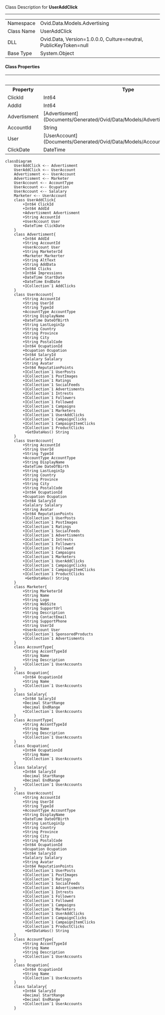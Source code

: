 
Class Description for <strong>UserAddClick</strong><hr/>
<table>
<tr><td> Namespace </td><td> Ovid.Data.Models.Advertising </td></tr>
<tr><td> Class Name </td><td> UserAddClick </td></tr>
<tr><td> DLL </td><td> Ovid.Data, Version=1.0.0.0, Culture=neutral, PublicKeyToken=null </td></tr>
<tr><td> Base Type </td><td> System.Object </td></tr>
<table>

<h4>Class Properties</h4>
<hr/>
<table style="width:100%;">
<tr>
<th>Property</th>
<th>Type</th>
<th style="width:40%">Summary</th>
</tr>
<tr>
<td>ClickId</td>
<td>Int64</td>
<td>Record ID</td>
</tr>
<tr>
<td>AddId</td>
<td>Int64</td>
<td>Advertisement</td>
</tr>
<tr>
<td>Advertisment</td>
<td>[Advertisment](Documents/Generated/Ovid/Data/Models/Advertising/Advertisment.md)</td>
<td>Add Nav</td>
</tr>
<tr>
<td>AccountId</td>
<td>String</td>
<td>User account</td>
</tr>
<tr>
<td>User</td>
<td>[UserAccount](Documents/Generated/Ovid/Data/Models/Accounts/UserAccount.md)</td>
<td>User Account Nav</td>
</tr>
<tr>
<td>ClickDate</td>
<td>DateTime</td>
<td>Clicked Date</td>
</tr>
</table>


```mermaid
classDiagram
	UserAddClick <-- Advertisment
	UserAddClick <-- UserAccount
	Advertisment <-- UserAccount
	Advertisment <-- Marketer
	UserAccount <-- AccountType
	UserAccount <-- Ocupation
	UserAccount <-- Salalary
	Marketer <-- UserAccount
	class UserAddClick{
		+Int64 ClickId
		+Int64 AddId
		+Advertisment Advertisment
		+String AccountId
		+UserAccount User
		+DateTime ClickDate
	}
	class Advertisment{
		+Int64 AddId
		+String AccountId
		+UserAccount User
		+String MarketerId
		+Marketer Markerter
		+String AltText
		+String AddData
		+Int64 Clicks
		+Int64 Impressions
		+DateTime StartDate
		+DateTime EndDate
		+ICollection`1 AddClicks
	}
	class UserAccount{
		+String AccountId
		+String UserId
		+String TypeId
		+AccountType AccountType
		+String DisplayName
		+DateTime DateOfBirth
		+String LastLoginIp
		+String Country
		+String Province
		+String City
		+String PostalCode
		+Int64 OcupationId
		+Ocupation Ocupation
		+Int64 SalaryId
		+Salalary Salalary
		+String Avatar
		+Int64 ReputationPoints
		+ICollection`1 UserPosts
		+ICollection`1 PostImages
		+ICollection`1 Ratings
		+ICollection`1 SocialFeeds
		+ICollection`1 Advertisments
		+ICollection`1 Intrests
		+ICollection`1 Followers
		+ICollection`1 Followed
		+ICollection`1 Campaigns
		+ICollection`1 Marketers
		+ICollection`1 UserAddClicks
		+ICollection`1 CampaignClicks
		+ICollection`1 CampaignItemClicks
		+ICollection`1 ProductClicks
		 +GetDataHas() String
	}
	class UserAccount{
		+String AccountId
		+String UserId
		+String TypeId
		+AccountType AccountType
		+String DisplayName
		+DateTime DateOfBirth
		+String LastLoginIp
		+String Country
		+String Province
		+String City
		+String PostalCode
		+Int64 OcupationId
		+Ocupation Ocupation
		+Int64 SalaryId
		+Salalary Salalary
		+String Avatar
		+Int64 ReputationPoints
		+ICollection`1 UserPosts
		+ICollection`1 PostImages
		+ICollection`1 Ratings
		+ICollection`1 SocialFeeds
		+ICollection`1 Advertisments
		+ICollection`1 Intrests
		+ICollection`1 Followers
		+ICollection`1 Followed
		+ICollection`1 Campaigns
		+ICollection`1 Marketers
		+ICollection`1 UserAddClicks
		+ICollection`1 CampaignClicks
		+ICollection`1 CampaignItemClicks
		+ICollection`1 ProductClicks
		 +GetDataHas() String
	}
	class Marketer{
		+String MarketerId
		+String Name
		+String Logo
		+String WebSite
		+String SupportUrl
		+String Description
		+String ContactEmail
		+String SupportPhone
		+String UserId
		+UserAccount User
		+ICollection`1 SponsoredProducts
		+ICollection`1 Advertisments
	}
	class AccountType{
		+String AccontTypeId
		+String Name
		+String Description
		+ICollection`1 UserAccounts
	}
	class Ocupation{
		+Int64 OcupationId
		+String Name
		+ICollection`1 UserAccounts
	}
	class Salalary{
		+Int64 SalaryId
		+Decimal StartRange
		+Decimal EndRange
		+ICollection`1 UserAccounts
	}
	class AccountType{
		+String AccontTypeId
		+String Name
		+String Description
		+ICollection`1 UserAccounts
	}
	class Ocupation{
		+Int64 OcupationId
		+String Name
		+ICollection`1 UserAccounts
	}
	class Salalary{
		+Int64 SalaryId
		+Decimal StartRange
		+Decimal EndRange
		+ICollection`1 UserAccounts
	}
	class UserAccount{
		+String AccountId
		+String UserId
		+String TypeId
		+AccountType AccountType
		+String DisplayName
		+DateTime DateOfBirth
		+String LastLoginIp
		+String Country
		+String Province
		+String City
		+String PostalCode
		+Int64 OcupationId
		+Ocupation Ocupation
		+Int64 SalaryId
		+Salalary Salalary
		+String Avatar
		+Int64 ReputationPoints
		+ICollection`1 UserPosts
		+ICollection`1 PostImages
		+ICollection`1 Ratings
		+ICollection`1 SocialFeeds
		+ICollection`1 Advertisments
		+ICollection`1 Intrests
		+ICollection`1 Followers
		+ICollection`1 Followed
		+ICollection`1 Campaigns
		+ICollection`1 Marketers
		+ICollection`1 UserAddClicks
		+ICollection`1 CampaignClicks
		+ICollection`1 CampaignItemClicks
		+ICollection`1 ProductClicks
		 +GetDataHas() String
	}
	class AccountType{
		+String AccontTypeId
		+String Name
		+String Description
		+ICollection`1 UserAccounts
	}
	class Ocupation{
		+Int64 OcupationId
		+String Name
		+ICollection`1 UserAccounts
	}
	class Salalary{
		+Int64 SalaryId
		+Decimal StartRange
		+Decimal EndRange
		+ICollection`1 UserAccounts
	}
```


